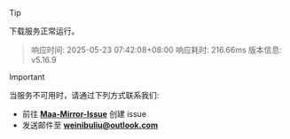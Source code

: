> [!TIP]
下载服务正常运行。


> 响应时间: 2025-05-23 07:42:08+08:00
> 响应耗时: 216.66ms
> 版本信息: v5.16.9

> [!IMPORTANT]
> 当服务不可用时，请通过下列方式联系我们: 
> - 前往 **[Maa-Mirror-Issue](https://github.com/MaaMirror/Maa-Mirror-Issue/issues)** 创建 issue
> - 发送邮件至 **<a href="mailto:weinibuliu@outlook.com">weinibuliu@outlook.com</a>**